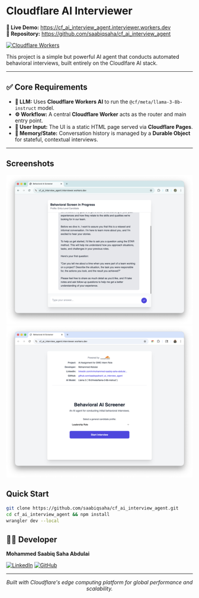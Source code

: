 # Cloudflare AI Interviewer

**🚀 Live Demo:** https://cf_ai_interview_agent.interviewer.workers.dev  
**📁 Repository:** https://github.com/saabiqsaha/cf_ai_interview_agent

[![Cloudflare Workers](https://img.shields.io/badge/Cloudflare-Workers-orange?style=flat&logo=cloudflare)](https://workers.cloudflare.com)

This project is a simple but powerful AI agent that conducts automated behavioral interviews, built entirely on the Cloudlfare AI stack.

---
## ✅ Core Requirements

* **🧠 LLM:** Uses **Cloudflare Workers AI** to run the `@cf/meta/llama-3-8b-instruct` model.
* **⚙️ Workflow:** A central **Cloudflare Worker** acts as the router and main entry point.
* **💬 User Input:** The UI is a static HTML page served via **Cloudflare Pages**.
* **💾 Memory/State:** Conversation history is managed by a **Durable Object** for stateful, contextual interviews.
---

## Screenshots

<div align="center">

![Interview Chat](public/cloud_chat.png)
![Cloudflare Integration](public/cloudflare.png)

</div>


## Quick Start

```bash
git clone https://github.com/saabiqsaha/cf_ai_interview_agent.git
cd cf_ai_interview_agent && npm install
wrangler dev --local
```

## 👨‍💻 Developer

**Mohammed Saabiq Saha Abdulai**

[![LinkedIn](https://img.shields.io/badge/LinkedIn-Connect-0077B5?logo=linkedin)](https://www.linkedin.com/in/mohammed-saabiq-saha-abdulai-099b00257/)
[![GitHub](https://img.shields.io/badge/GitHub-Follow-181717?logo=github)](https://github.com/saabiqsaha)

---

<div align="center">
<i>Built with Cloudflare's edge computing platform for global performance and scalability.</i>
</div>
